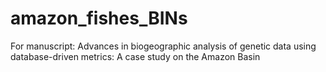# amazon_fishes_BINs
For manuscript: Advances in biogeographic analysis of genetic data using database-driven metrics: A case study on the Amazon Basin
